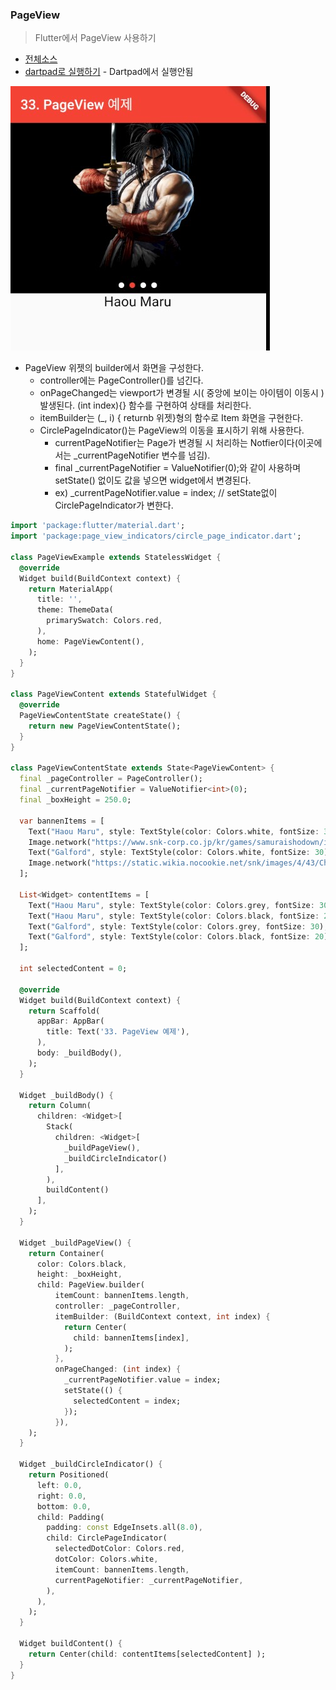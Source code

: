 ### PageView
> Flutter에서 PageView 사용하기

- [전체소스](../../lib/advance/PageViewExample.dart)
- [dartpad로 실행하기](#) - Dartpad에서 실행안됨

![](../images/PageViewExample.jpg)

- PageView 위젯의 builder에서 화면을 구성한다.
  - controller에는 PageController()를 넘긴다.
  - onPageChanged는 viewport가 변경될 시( 중앙에 보이는 아이템이 이동시 ) 발생된다. (int index){} 함수를 구현하여 상태를 처리한다.
  - itemBuilder는 (_, i) { returnb 위젯}형의 함수로 Item 화면을 구현한다.
  - CirclePageIndicator()는 PageView의 이동을 표시하기 위해 사용한다.
    - currentPageNotifier는 Page가 변경될 시 처리하는 Notfier이다(이곳에서는 _currentPageNotifier 변수를 넘김).
    - final _currentPageNotifier = ValueNotifier<int>(0);와 같이 사용하며 setState() 없이도 값을 넣으면 widget에서 변경된다.
    - ex) _currentPageNotifier.value = index; // setState없이 CirclePageIndicator가 변한다.

~~~ dart
import 'package:flutter/material.dart';
import 'package:page_view_indicators/circle_page_indicator.dart';

class PageViewExample extends StatelessWidget {
  @override
  Widget build(BuildContext context) {
    return MaterialApp(
      title: '',
      theme: ThemeData(
        primarySwatch: Colors.red,
      ),
      home: PageViewContent(),
    );
  }
}

class PageViewContent extends StatefulWidget {
  @override
  PageViewContentState createState() {
    return new PageViewContentState();
  }
}

class PageViewContentState extends State<PageViewContent> {
  final _pageController = PageController();
  final _currentPageNotifier = ValueNotifier<int>(0);
  final _boxHeight = 250.0;

  var bannenItems = [
    Text("Haou Maru", style: TextStyle(color: Colors.white, fontSize: 30),),
    Image.network("https://www.snk-corp.co.jp/kr/games/samuraishodown/img/top/top01.png"),
    Text("Galford", style: TextStyle(color: Colors.white, fontSize: 30),),
    Image.network("https://static.wikia.nocookie.net/snk/images/4/43/Chara04.png/revision/latest?cb=20190405071545"),
  ];

  List<Widget> contentItems = [
    Text("Haou Maru", style: TextStyle(color: Colors.grey, fontSize: 30),),
    Text("Haou Maru", style: TextStyle(color: Colors.black, fontSize: 20),),
    Text("Galford", style: TextStyle(color: Colors.grey, fontSize: 30),),
    Text("Galford", style: TextStyle(color: Colors.black, fontSize: 20),),
  ];

  int selectedContent = 0;

  @override
  Widget build(BuildContext context) {
    return Scaffold(
      appBar: AppBar(
        title: Text('33. PageView 예제'),
      ),
      body: _buildBody(),
    );
  }

  Widget _buildBody() {
    return Column(
      children: <Widget>[
        Stack(
          children: <Widget>[
            _buildPageView(),
            _buildCircleIndicator()
          ],
        ),
        buildContent()
      ],
    );
  }

  Widget _buildPageView() {
    return Container(
      color: Colors.black,
      height: _boxHeight,
      child: PageView.builder(
          itemCount: bannenItems.length,
          controller: _pageController,
          itemBuilder: (BuildContext context, int index) {
            return Center(
              child: bannenItems[index],
            );
          },
          onPageChanged: (int index) {
            _currentPageNotifier.value = index;
            setState(() {
              selectedContent = index;
            });
          }),
    );
  }

  Widget _buildCircleIndicator() {
    return Positioned(
      left: 0.0,
      right: 0.0,
      bottom: 0.0,
      child: Padding(
        padding: const EdgeInsets.all(8.0),
        child: CirclePageIndicator(
          selectedDotColor: Colors.red,
          dotColor: Colors.white,
          itemCount: bannenItems.length,
          currentPageNotifier: _currentPageNotifier,
        ),
      ),
    );
  }

  Widget buildContent() {
    return Center(child: contentItems[selectedContent] );
  }
}


~~~
